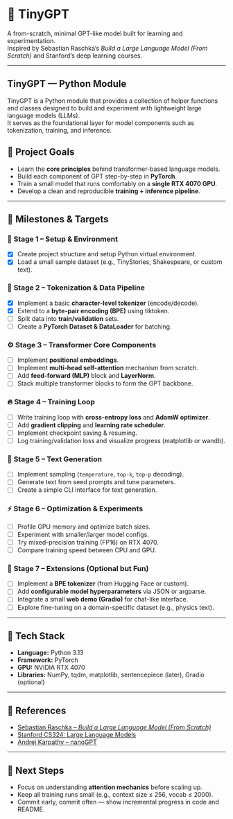 # 🧠 TinyGPT

A from-scratch, minimal GPT-like model built for learning and experimentation.  
Inspired by Sebastian Raschka’s _Build a Large Language Model (From Scratch)_ and Stanford’s deep learning courses.

---

## TinyGPT — Python Module

TinyGPT is a Python module that provides a collection of helper functions and classes designed to build and experiment with lightweight large language models (LLMs).  
It serves as the foundational layer for model components such as tokenization, training, and inference.

## 🎯 Project Goals

- Learn the **core principles** behind transformer-based language models.
- Build each component of GPT step-by-step in **PyTorch**.
- Train a small model that runs comfortably on a **single RTX 4070 GPU**.
- Develop a clean and reproducible **training + inference pipeline**.

---

## 🚀 Milestones & Targets

### 🧩 **Stage 1 – Setup & Environment**

- [x] Create project structure and setup Python virtual environment.
- [x] Load a small sample dataset (e.g., TinyStories, Shakespeare, or custom text).

### 🧠 **Stage 2 – Tokenization & Data Pipeline**

- [x] Implement a basic **character-level tokenizer** (encode/decode).
- [x] Extend to a **byte-pair encoding (BPE)** using tiktoken.
- [ ] Split data into **train/validation** sets.
- [ ] Create a **PyTorch Dataset & DataLoader** for batching.

### ⚙️ **Stage 3 – Transformer Core Components**

- [ ] Implement **positional embeddings**.
- [ ] Implement **multi-head self-attention** mechanism from scratch.
- [ ] Add **feed-forward (MLP)** block and **LayerNorm**.
- [ ] Stack multiple transformer blocks to form the GPT backbone.

### 🔥 **Stage 4 – Training Loop**

- [ ] Write training loop with **cross-entropy loss** and **AdamW optimizer**.
- [ ] Add **gradient clipping** and **learning rate scheduler**.
- [ ] Implement checkpoint saving & resuming.
- [ ] Log training/validation loss and visualize progress (matplotlib or wandb).

### 💬 **Stage 5 – Text Generation**

- [ ] Implement sampling (`temperature`, `top-k`, `top-p` decoding).
- [ ] Generate text from seed prompts and tune parameters.
- [ ] Create a simple CLI interface for text generation.

### ⚡ **Stage 6 – Optimization & Experiments**

- [ ] Profile GPU memory and optimize batch sizes.
- [ ] Experiment with smaller/larger model configs.
- [ ] Try mixed-precision training (FP16) on RTX 4070.
- [ ] Compare training speed between CPU and GPU.

### 🧪 **Stage 7 – Extensions (Optional but Fun)**

- [ ] Implement a **BPE tokenizer** (from Hugging Face or custom).
- [ ] Add **configurable model hyperparameters** via JSON or argparse.
- [ ] Integrate a small **web demo (Gradio)** for chat-like interface.
- [ ] Explore fine-tuning on a domain-specific dataset (e.g., physics text).

---

## 🧰 Tech Stack

- **Language:** Python 3.13
- **Framework:** PyTorch
- **GPU:** NVIDIA RTX 4070
- **Libraries:** NumPy, tqdm, matplotlib, sentencepiece (later), Gradio (optional)

---

## 📘 References

- [Sebastian Raschka – _Build a Large Language Model (From Scratch)_](https://sebastianraschka.com/llms-from-scratch/)
- [Stanford CS324: Large Language Models](https://online.stanford.edu/courses/cs336-language-modeling-scratch)
- [Andrej Karpathy – nanoGPT](https://github.com/karpathy/nanoGPT)

---

## 🧭 Next Steps

- Focus on understanding **attention mechanics** before scaling up.
- Keep all training runs small (e.g., context size ≤ 256, vocab ≤ 2000).
- Commit early, commit often — show incremental progress in code and README.
